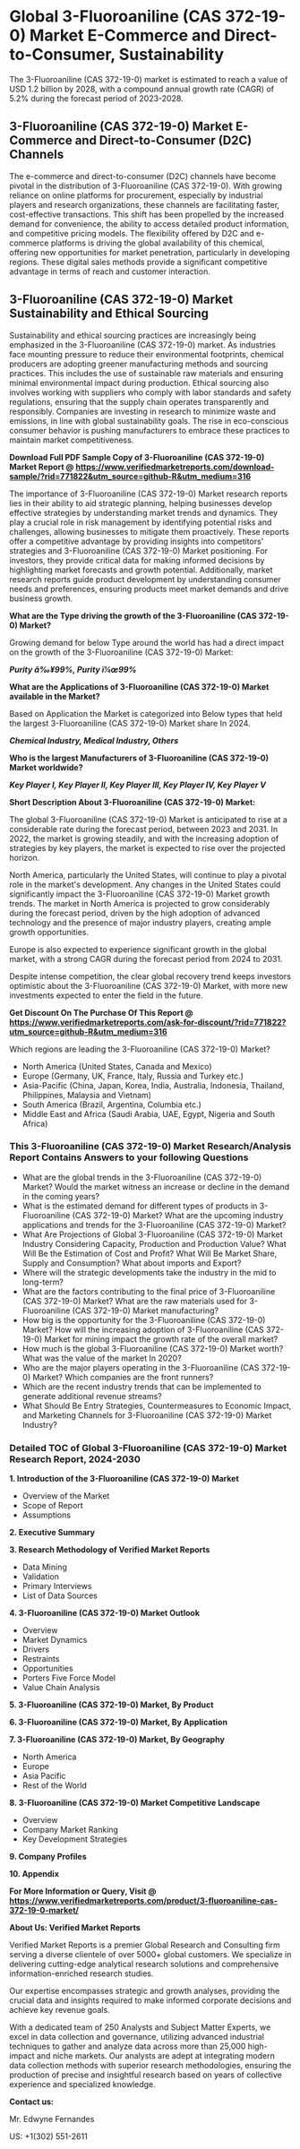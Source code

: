 <h1>Global 3-Fluoroaniline (CAS 372-19-0) Market E-Commerce and Direct-to-Consumer, Sustainability</h1><p class=""><p>The 3-Fluoroaniline (CAS 372-19-0) market is estimated to reach a value of USD 1.2 billion by 2028, with a compound annual growth rate (CAGR) of 5.2% during the forecast period of 2023-2028.</p><h2>3-Fluoroaniline (CAS 372-19-0) Market E-Commerce and Direct-to-Consumer (D2C) Channels</h2><p>The e-commerce and direct-to-consumer (D2C) channels have become pivotal in the distribution of 3-Fluoroaniline (CAS 372-19-0). With growing reliance on online platforms for procurement, especially by industrial players and research organizations, these channels are facilitating faster, cost-effective transactions. This shift has been propelled by the increased demand for convenience, the ability to access detailed product information, and competitive pricing models. The flexibility offered by D2C and e-commerce platforms is driving the global availability of this chemical, offering new opportunities for market penetration, particularly in developing regions. These digital sales methods provide a significant competitive advantage in terms of reach and customer interaction.</p><h2>3-Fluoroaniline (CAS 372-19-0) Market Sustainability and Ethical Sourcing</h2><p>Sustainability and ethical sourcing practices are increasingly being emphasized in the 3-Fluoroaniline (CAS 372-19-0) market. As industries face mounting pressure to reduce their environmental footprints, chemical producers are adopting greener manufacturing methods and sourcing practices. This includes the use of sustainable raw materials and ensuring minimal environmental impact during production. Ethical sourcing also involves working with suppliers who comply with labor standards and safety regulations, ensuring that the supply chain operates transparently and responsibly. Companies are investing in research to minimize waste and emissions, in line with global sustainability goals. The rise in eco-conscious consumer behavior is pushing manufacturers to embrace these practices to maintain market competitiveness.</p></p><p class=""><strong>Download Full PDF Sample Copy of 3-Fluoroaniline (CAS 372-19-0) Market Report @ <a href="https://www.verifiedmarketreports.com/download-sample/?rid=771822&utm_source=github-R&utm_medium=316" target="_blank">https://www.verifiedmarketreports.com/download-sample/?rid=771822&utm_source=github-R&utm_medium=316</a></strong></p><p>The importance of&nbsp;3-Fluoroaniline (CAS 372-19-0) Market research reports lies in their ability to aid strategic planning, helping businesses develop effective strategies by understanding market trends and dynamics. They play a crucial role in risk management by identifying potential risks and challenges, allowing businesses to mitigate them proactively. These reports offer a competitive advantage by providing insights into competitors' strategies and 3-Fluoroaniline (CAS 372-19-0) Market positioning. For investors, they provide critical data for making informed decisions by highlighting market forecasts and growth potential. Additionally, market research reports guide product development by understanding consumer needs and preferences, ensuring products meet market demands and drive business growth.</p><p><strong>What are the&nbsp;Type driving the growth of the 3-Fluoroaniline (CAS 372-19-0) Market?</strong></p><p id="" class="">Growing demand for below Type around the world has had a direct impact on the growth of the 3-Fluoroaniline (CAS 372-19-0) Market:</p><p class=""><em><strong>Purity â‰¥99%, Purity ï¼œ99%</strong></em></p><p class=""><strong>What are the&nbsp;Applications&nbsp;of 3-Fluoroaniline (CAS 372-19-0) Market available in the Market?</strong></p><p id="" class="">Based on Application the Market is categorized into Below types that held the largest 3-Fluoroaniline (CAS 372-19-0) Market share In 2024.</p><p class=""><em><strong>Chemical Industry, Medical Industry, Others</strong></em></p><p class=""><strong>Who is the largest Manufacturers of 3-Fluoroaniline (CAS 372-19-0) Market worldwide?</strong></p><p><em><strong>Key Player I, Key Player II, Key Player III, Key Player IV, Key Player V</strong></em></p><p id="" class=""><strong>Short Description About 3-Fluoroaniline (CAS 372-19-0) Market:</strong></p><p>The global 3-Fluoroaniline (CAS 372-19-0) Market is anticipated to rise at a considerable rate during the forecast period, between 2023 and 2031. In 2022, the market is growing steadily, and with the increasing adoption of strategies by key players, the market is expected to rise over the projected horizon.</p><p>North America, particularly the United States, will continue to play a pivotal role in the market's development. Any changes in the United States could significantly impact the 3-Fluoroaniline (CAS 372-19-0) Market growth trends. The market in North America is projected to grow considerably during the forecast period, driven by the high adoption of advanced technology and the presence of major industry players, creating ample growth opportunities.</p><p>Europe is also expected to experience significant growth in the global market, with a strong CAGR during the forecast period from 2024 to 2031.</p><p>Despite intense competition, the clear global recovery trend keeps investors optimistic about the 3-Fluoroaniline (CAS 372-19-0) Market, with more new investments expected to enter the field in the future.</p><p id="" class=""><strong>Get Discount On The Purchase Of This Report @ <a href="https://www.verifiedmarketreports.com/ask-for-discount/?rid=771822?utm_source=github-R&utm_medium=316" target="_blank">https://www.verifiedmarketreports.com/ask-for-discount/?rid=771822?utm_source=github-R&utm_medium=316</a></strong></p><p class="">Which regions are leading the 3-Fluoroaniline (CAS 372-19-0) Market?</p><ul><li>North America (United States, Canada and Mexico)</li><li>Europe (Germany, UK, France, Italy, Russia and Turkey etc.)</li><li>Asia-Pacific (China, Japan, Korea, India, Australia, Indonesia, Thailand, Philippines, Malaysia and Vietnam)</li><li>South America (Brazil, Argentina, Columbia etc.)</li><li>Middle East and Africa (Saudi Arabia, UAE, Egypt, Nigeria and South Africa)</li></ul><h3 id="" class="">This 3-Fluoroaniline (CAS 372-19-0) Market Research/Analysis Report Contains Answers to your following Questions</h3><ul><li>What are the global trends in the 3-Fluoroaniline (CAS 372-19-0) Market? Would the market witness an increase or decline in the demand in the coming years?</li><li>What is the estimated demand for different types of products in 3-Fluoroaniline (CAS 372-19-0) Market? What are the upcoming industry applications and trends for the 3-Fluoroaniline (CAS 372-19-0) Market?</li><li>What Are Projections of Global 3-Fluoroaniline (CAS 372-19-0) Market Industry Considering Capacity, Production and Production Value? What Will Be the Estimation of Cost and Profit? What Will Be Market Share, Supply and Consumption? What about imports and Export?</li><li>Where will the strategic developments take the industry in the mid to long-term?</li><li>What are the factors contributing to the final price of 3-Fluoroaniline (CAS 372-19-0) Market? What are the raw materials used for 3-Fluoroaniline (CAS 372-19-0) Market manufacturing?</li><li>How big is the opportunity for the 3-Fluoroaniline (CAS 372-19-0) Market? How will the increasing adoption of 3-Fluoroaniline (CAS 372-19-0) Market for mining impact the growth rate of the overall market?</li><li>How much is the global 3-Fluoroaniline (CAS 372-19-0) Market worth? What was the value of the market In 2020?</li><li>Who are the major players operating in the 3-Fluoroaniline (CAS 372-19-0) Market? Which companies are the front runners?</li><li>Which are the recent industry trends that can be implemented to generate additional revenue streams?</li><li>What Should Be Entry Strategies, Countermeasures to Economic Impact, and Marketing Channels for 3-Fluoroaniline (CAS 372-19-0) Market Industry?</li></ul><h3 id="" class="">Detailed TOC of Global 3-Fluoroaniline (CAS 372-19-0) Market Research Report, 2024-2030</h3><p id="" class=""><strong>1. Introduction of the 3-Fluoroaniline (CAS 372-19-0) Market</strong></p><ul><li>Overview of the Market</li><li>Scope of Report</li><li>Assumptions</li></ul><p id="" class=""><strong>2. Executive Summary</strong></p><p id="" class=""><strong>3. Research Methodology of Verified Market Reports</strong></p><ul><li>Data Mining</li><li>Validation</li><li>Primary Interviews</li><li>List of Data Sources</li></ul><p id="" class=""><strong>4. 3-Fluoroaniline (CAS 372-19-0) Market Outlook</strong></p><ul><li>Overview</li><li>Market Dynamics</li><li>Drivers</li><li>Restraints</li><li>Opportunities</li><li>Porters Five Force Model</li><li>Value Chain Analysis</li></ul><p id="" class=""><strong>5. 3-Fluoroaniline (CAS 372-19-0) Market, By Product</strong></p><p id="" class=""><strong>6. 3-Fluoroaniline (CAS 372-19-0) Market, By Application</strong></p><p id="" class=""><strong>7. 3-Fluoroaniline (CAS 372-19-0) Market, By Geography</strong></p><ul><li>North America</li><li>Europe</li><li>Asia Pacific</li><li>Rest of the World</li></ul><p id="" class=""><strong>8. 3-Fluoroaniline (CAS 372-19-0) Market Competitive Landscape</strong></p><ul><li>Overview</li><li>Company Market Ranking</li><li>Key Development Strategies</li></ul><p id="" class=""><strong>9. Company Profiles</strong></p><p id="" class=""><strong>10. Appendix</strong></p><p id="" class=""><strong>For More Information or Query, Visit @ <a href="https://www.verifiedmarketreports.com/product/3-fluoroaniline-cas-372-19-0-market/" target="_blank">https://www.verifiedmarketreports.com/product/3-fluoroaniline-cas-372-19-0-market/</a></strong></p><p id="" class=""><strong>About Us: Verified Market Reports</strong></p><p id="" class="">Verified Market Reports is a premier Global Research and Consulting firm serving a diverse clientele of over 5000+ global customers. We specialize in delivering cutting-edge analytical research solutions and comprehensive information-enriched research studies.</p><p id="" class="">Our expertise encompasses strategic and growth analyses, providing the crucial data and insights required to make informed corporate decisions and achieve key revenue goals.</p><p id="" class="">With a dedicated team of 250 Analysts and Subject Matter Experts, we excel in data collection and governance, utilizing advanced industrial techniques to gather and analyze data across more than 25,000 high-impact and niche markets. Our analysts are adept at integrating modern data collection methods with superior research methodologies, ensuring the production of precise and insightful research based on years of collective experience and specialized knowledge.</p><p id="" class=""><strong>Contact us:</strong></p><p id="" class="">Mr. Edwyne Fernandes</p><p id="" class="">US: +1(302) 551-2611</p>